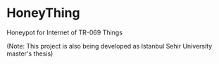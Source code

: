 # HoneyThing
Honeypot for Internet of TR-069 Things


(Note: This project is also being developed as Istanbul Sehir University master's thesis)